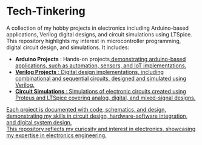 # Tech-Tinkering
A collection of my hobby projects in electronics including Arduino-based applications, Verilog digital designs, and circuit simulations using LTSpice. This repository highlights my interest in microcontroller programming, digital circuit design, and simulations. 
It includes:

+ **Arduino Projects** : Hands-on projects<u> demonstrating arduino-based applications, such as automation, sensors, and IoT implementations.  
+ **Verilog Projects** : Digital design implementations, including combinational and sequential circuits, designed and simulated using Verilog.  
+ **Circuit Simulations** : Simulations of electronic circuits created using Proteus and LTSpice covering analog, digital, and mixed-signal designs.

Each project is documented with code, schematics, and design, demonstrating my skills in circuit design, hardware-software integration, and digital system design.  
This repository reflects my curiosity and interest in electronics, showcasing my expertise in electronics engineering.
